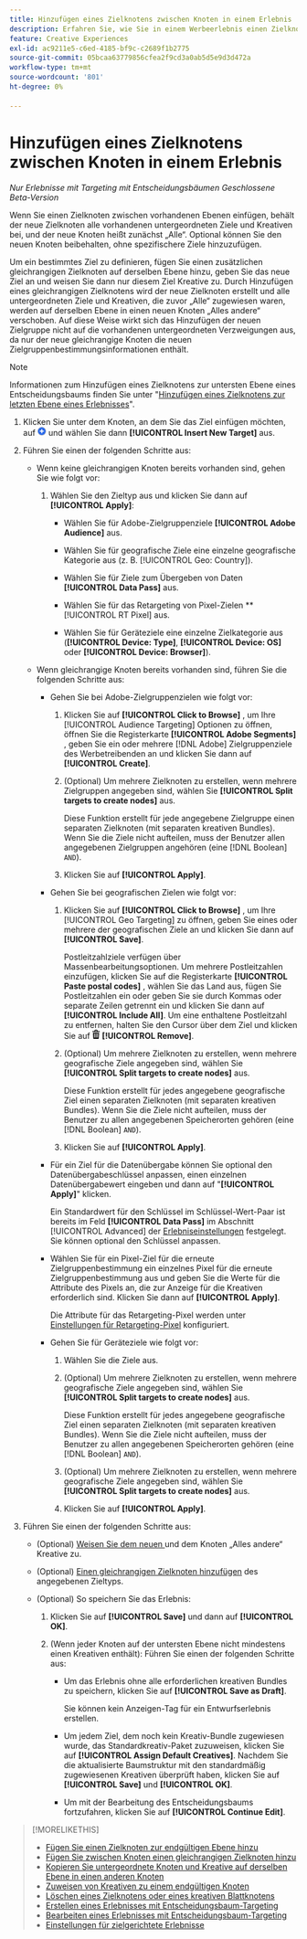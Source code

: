 ```yaml
---
title: Hinzufügen eines Zielknotens zwischen Knoten in einem Erlebnis
description: Erfahren Sie, wie Sie in einem Werbeerlebnis einen Zielknoten zwischen Zielknoten hinzufügen.
feature: Creative Experiences
exl-id: ac9211e5-c6ed-4185-bf9c-c2689f1b2775
source-git-commit: 05bcaa63779856cfea2f9cd3a0ab5d5e9d3d472a
workflow-type: tm+mt
source-wordcount: '801'
ht-degree: 0%

---
```


# Hinzufügen eines Zielknotens zwischen Knoten in einem Erlebnis

*Nur Erlebnisse mit Targeting mit Entscheidungsbäumen*
*Geschlossene Beta-Version*

Wenn Sie einen Zielknoten zwischen vorhandenen Ebenen einfügen, behält der neue Zielknoten alle vorhandenen untergeordneten Ziele und Kreativen bei, und der neue Knoten heißt zunächst „Alle“. Optional können Sie den neuen Knoten beibehalten, ohne spezifischere Ziele hinzuzufügen.

Um ein bestimmtes Ziel zu definieren, fügen Sie einen zusätzlichen gleichrangigen Zielknoten auf derselben Ebene hinzu, geben Sie das neue Ziel an und weisen Sie dann nur diesem Ziel Kreative zu. Durch Hinzufügen eines gleichrangigen Zielknotens wird der neue Zielknoten erstellt und alle untergeordneten Ziele und Kreativen, die zuvor „Alle“ zugewiesen waren, werden auf derselben Ebene in einen neuen Knoten „Alles andere“ verschoben. Auf diese Weise wirkt sich das Hinzufügen der neuen Zielgruppe nicht auf die vorhandenen untergeordneten Verzweigungen aus, da nur der neue gleichrangige Knoten die neuen Zielgruppenbestimmungsinformationen enthält.

>[!NOTE]
>
>Informationen zum Hinzufügen eines Zielknotens zur untersten Ebene eines Entscheidungsbaums finden Sie unter &quot;[Hinzufügen eines Zielknotens zur letzten Ebene eines Erlebnisses](experience-target-node-add-final.md)&quot;.

<!-- 1. [ways to get to the decision tree] -->

1. Klicken Sie unter dem Knoten, an dem Sie das Ziel einfügen möchten, auf ![Hinzufügen](/help/creative/assets/add.png "Hinzufügen") und wählen Sie dann **[!UICONTROL Insert New Target]** aus.

1. Führen Sie einen der folgenden Schritte aus:

   * Wenn keine gleichrangigen Knoten bereits vorhanden sind, gehen Sie wie folgt vor:

      1. Wählen Sie den Zieltyp aus und klicken Sie dann auf **[!UICONTROL Apply]**:

         * Wählen Sie für Adobe-Zielgruppenziele **[!UICONTROL Adobe Audience]** aus.

         * Wählen Sie für geografische Ziele eine einzelne geografische Kategorie aus (z. B. [!UICONTROL Geo: Country]).

         * Wählen Sie für Ziele zum Übergeben von Daten **[!UICONTROL Data Pass]** aus.

         * Wählen Sie für das Retargeting von Pixel-Zielen **[!UICONTROL RT Pixel] aus.

         * Wählen Sie für Geräteziele eine einzelne Zielkategorie aus (**[!UICONTROL Device: Type]**, **[!UICONTROL Device: OS]** oder **[!UICONTROL Device: Browser]**).

   * Wenn gleichrangige Knoten bereits vorhanden sind, führen Sie die folgenden Schritte aus:

      * Gehen Sie bei Adobe-Zielgruppenzielen wie folgt vor:

         1. Klicken Sie auf **[!UICONTROL Click to Browse]** , um Ihre [!UICONTROL Audience Targeting] Optionen zu öffnen, öffnen Sie die Registerkarte **[!UICONTROL Adobe Segments]** , geben Sie ein oder mehrere [!DNL Adobe] Zielgruppenziele des Werbetreibenden an und klicken Sie dann auf **[!UICONTROL Create]**<!-- Why not "Save" like for the other node types/use cases? -->.

         1. (Optional) Um mehrere Zielknoten zu erstellen, wenn mehrere Zielgruppen angegeben sind, wählen Sie **[!UICONTROL Split targets to create nodes]** aus.

            Diese Funktion erstellt für jede angegebene Zielgruppe einen separaten Zielknoten (mit separaten kreativen Bundles). Wenn Sie die Ziele nicht aufteilen, muss der Benutzer allen angegebenen Zielgruppen angehören (eine [!DNL Boolean] `AND`).

         1. Klicken Sie auf **[!UICONTROL Apply]**.

      * Gehen Sie bei geografischen Zielen wie folgt vor:

         1. Klicken Sie auf **[!UICONTROL Click to Browse]** , um Ihre [!UICONTROL Geo Targeting] zu öffnen, geben Sie eines oder mehrere der geografischen Ziele an und klicken Sie dann auf **[!UICONTROL Save]**.

            Postleitzahlziele verfügen über Massenbearbeitungsoptionen. Um mehrere Postleitzahlen einzufügen, klicken Sie auf die Registerkarte **[!UICONTROL Paste postal codes]** , wählen Sie das Land aus, fügen Sie Postleitzahlen ein oder geben Sie sie durch Kommas oder separate Zeilen getrennt ein und klicken Sie dann auf **[!UICONTROL Include All]**. Um eine enthaltene Postleitzahl zu entfernen, halten Sie den Cursor über dem Ziel und klicken Sie auf ![Entfernen](/help/creative/assets/delete.png "Entfernen") **[!UICONTROL Remove]**.

         1. (Optional) Um mehrere Zielknoten zu erstellen, wenn mehrere geografische Ziele angegeben sind, wählen Sie **[!UICONTROL Split targets to create nodes]** aus.

            Diese Funktion erstellt für jedes angegebene geografische Ziel einen separaten Zielknoten (mit separaten kreativen Bundles). Wenn Sie die Ziele nicht aufteilen, muss der Benutzer zu allen angegebenen Speicherorten gehören (eine [!DNL Boolean] `AND`).

         1. Klicken Sie auf **[!UICONTROL Apply]**.

      * Für ein Ziel für die Datenübergabe können Sie optional den Datenübergabeschlüssel anpassen, einen einzelnen Datenübergabewert eingeben und dann auf &quot;**[!UICONTROL Apply]**&quot; klicken.

        Ein Standardwert für den Schlüssel im Schlüssel-Wert-Paar ist bereits im Feld **[!UICONTROL Data Pass]** im Abschnitt [!UICONTROL Advanced] der [Erlebniseinstellungen](experience-settings-targeting.md) festgelegt. Sie können optional den Schlüssel anpassen.

      * Wählen Sie für ein Pixel-Ziel für die erneute Zielgruppenbestimmung ein einzelnes Pixel für die erneute Zielgruppenbestimmung aus und geben Sie die Werte für die Attribute des Pixels an, die zur Anzeige für die Kreativen erforderlich sind. Klicken Sie dann auf **[!UICONTROL Apply]**.

        Die Attribute für das Retargeting-Pixel werden unter [Einstellungen für Retargeting-Pixel](/help/creative/pixels/retargeting-pixel-manage.md) konfiguriert.

      * Gehen Sie für Geräteziele wie folgt vor:

         1. Wählen Sie die Ziele aus.

         1. (Optional) Um mehrere Zielknoten zu erstellen, wenn mehrere geografische Ziele angegeben sind, wählen Sie **[!UICONTROL Split targets to create nodes]** aus.

            Diese Funktion erstellt für jedes angegebene geografische Ziel einen separaten Zielknoten (mit separaten kreativen Bundles). Wenn Sie die Ziele nicht aufteilen, muss der Benutzer zu allen angegebenen Speicherorten gehören (eine [!DNL Boolean] `AND`).

         1. (Optional) Um mehrere Zielknoten zu erstellen, wenn mehrere geografische Ziele angegeben sind, wählen Sie **[!UICONTROL Split targets to create nodes]** aus.

         1. Klicken Sie auf **[!UICONTROL Apply]**.

1. Führen Sie einen der folgenden Schritte aus:

   * (Optional) [Weisen Sie dem neuen ](experience-assign-creative-bundles.md) und dem Knoten „Alles andere“ Kreative zu.

   * (Optional) [Einen gleichrangigen Zielknoten hinzufügen](experience-target-node-add-sibling.md) des angegebenen Zieltyps.

   * (Optional) So speichern Sie das Erlebnis:

      1. Klicken Sie auf **[!UICONTROL Save]** und dann auf **[!UICONTROL OK]**.

      1. (Wenn jeder Knoten auf der untersten Ebene nicht mindestens einen Kreativen enthält): Führen Sie einen der folgenden Schritte aus:

         * Um das Erlebnis ohne alle erforderlichen kreativen Bundles zu speichern, klicken Sie auf **[!UICONTROL Save as Draft]**.

           Sie können kein Anzeigen-Tag für ein Entwurfserlebnis erstellen.

         * Um jedem Ziel, dem noch kein Kreativ-Bundle zugewiesen wurde, das Standardkreativ-Paket zuzuweisen, klicken Sie auf **[!UICONTROL Assign Default Creatives]**. Nachdem Sie die aktualisierte Baumstruktur mit den standardmäßig zugewiesenen Kreativen überprüft haben, klicken Sie auf **[!UICONTROL Save]** und **[!UICONTROL OK]**.

         * Um mit der Bearbeitung des Entscheidungsbaums fortzufahren, klicken Sie auf **[!UICONTROL Continue Edit]**.

>[!MORELIKETHIS]
>
>* [Fügen Sie einen Zielknoten zur endgültigen Ebene hinzu](experience-target-node-add-final.md)
>* [Fügen Sie zwischen Knoten einen gleichrangigen Zielknoten hinzu](experience-target-node-add-sibling.md)
>* [Kopieren Sie untergeordnete Knoten und Kreative auf derselben Ebene in einen anderen Knoten](experience-target-node-copy.md)
>* [Zuweisen von Kreativen zu einem endgültigen Knoten](experience-assign-creative-bundles.md)
>* [Löschen eines Zielknotens oder eines kreativen Blattknotens](/help/creative/experiences/experience-target-node-delete.md)
>* [Erstellen eines Erlebnisses mit Entscheidungsbaum-Targeting](experience-create-targeting.md)
>* [Bearbeiten eines Erlebnisses mit Entscheidungsbaum-Targeting](experience-edit-targeting.md)
>* [Einstellungen für zielgerichtete Erlebnisse](experience-settings-targeting.md)
